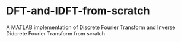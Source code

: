 # DFT-and-IDFT-from-scratch
A MATLAB implementation of Discrete Fourier Transform and Inverse Didcrete Fourier Transform from scratch
